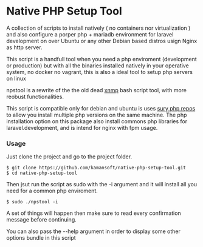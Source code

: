 # Native PHP Setup Tool
A collection of scripts to install natively ( no containers nor virtualization ) and also configure a porper php + mariadb environment for laravel development on over Ubuntu or any other Debian based distros usign Nginx as http server.


This script is a handfull tool when you need a php enviroment (development or production) but with all the binaries installed natively in your operative system, no docker no vagrant, this is also a ideal tool to setup php servers on linux

npstool is a rewrite of the the old dead [xnmp](https://github.com/lemyskaman/xnmp) bash script tool, with more reobust functionalities.

This script is compatible only for debian and ubuntu is uses [sury php repos](https://deb.sury.org/) to allow you install multiple php versions on the same machine. The php installation option on this package also install commons php libraries for laravel.development, and is intend for nginx with fpm usage.


### Usage

Just clone the project and go to the project folder.
   
    $ git clone https://github.com/kamansoft/native-php-setup-tool.git 
    $ cd native-php-setup-tool

Then jsut run the script as sudo with the -i argument  and it will install all you need for a common php enviroment.

    $ sudo ./npstool -i

A set of things will happen then make sure to read every confirmation message before continuing.

You can also pass the --help argument in order to display some other options bundle in this script

  






